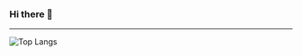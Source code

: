 ### Hi there 👋

---

![Top Langs](https://github-readme-stats.vercel.app/api/top-langs/?username=arampetrosyann&layout=compact)
